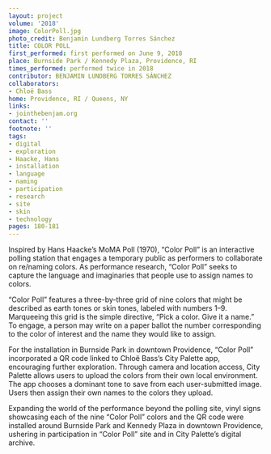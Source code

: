 ```yaml
---
layout: project
volume: '2018'
image: ColorPoll.jpg
photo_credit: Benjamin Lundberg Torres Sánchez
title: COLOR POLL
first_performed: first performed on June 9, 2018
place: Burnside Park / Kennedy Plaza, Providence, RI
times_performed: performed twice in 2018
contributor: BENJAMIN LUNDBERG TORRES SÁNCHEZ
collaborators:
- Chloë Bass
home: Providence, RI / Queens, NY
links:
- jointhebenjam.org
contact: ''
footnote: ''
tags:
- digital
- exploration
- Haacke, Hans
- installation
- language
- naming
- participation
- research
- site
- skin
- technology
pages: 180-181
---
```


Inspired by Hans Haacke’s MoMA Poll (1970), “Color Poll” is an interactive polling station that engages a temporary public as performers to collaborate on re/naming colors. As performance research, “Color Poll” seeks to capture the language and imaginaries that people use to assign names to colors.

“Color Poll” features a three-by-three grid of nine colors that might be described as earth tones or skin tones, labeled with numbers 1–9. Marqueeing this grid is the simple directive, “Pick a color. Give it a name.” To engage, a person may write on a paper ballot the number corresponding to the color of interest and the name they would like to assign.

For the installation in Burnside Park in downtown Providence, “Color Poll” incorporated a QR code linked to Chloë Bass’s City Palette app, encouraging further exploration. Through camera and location access, City Palette allows users to upload the colors from their own local environment. The app chooses a dominant tone to save from each user-submitted image. Users then assign their own names to the colors they upload.

Expanding the world of the performance beyond the polling site, vinyl signs showcasing each of the nine “Color Poll” colors and the QR code were installed around Burnside Park and Kennedy Plaza in downtown Providence, ushering in participation in “Color Poll” site and in City Palette’s digital archive.
